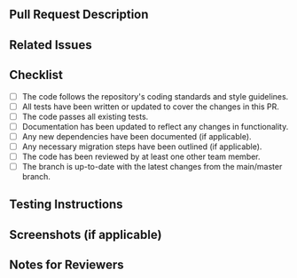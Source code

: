 ## Pull Request Description

<!-- Provide a brief description of what this PR is about and what changes it introduces. -->

## Related Issues

<!-- List any related GitHub issues or pull requests that are being addressed or closed by this PR. -->

## Checklist

- [ ] The code follows the repository's coding standards and style guidelines.
- [ ] All tests have been written or updated to cover the changes in this PR.
- [ ] The code passes all existing tests.
- [ ] Documentation has been updated to reflect any changes in functionality.
- [ ] Any new dependencies have been documented (if applicable).
- [ ] Any necessary migration steps have been outlined (if applicable).
- [ ] The code has been reviewed by at least one other team member.
- [ ] The branch is up-to-date with the latest changes from the main/master branch.

## Testing Instructions

<!-- Provide step-by-step instructions for testing and verifying the changes introduced by this PR. -->

## Screenshots (if applicable)

<!-- Include any relevant screenshots or images that demonstrate the changes visually. -->

## Notes for Reviewers

<!-- Add any additional notes or explanations that reviewers should be aware of while reviewing the code. -->
